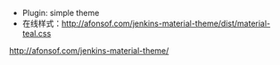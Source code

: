 - Plugin: simple theme
- 在线样式：http://afonsof.com/jenkins-material-theme/dist/material-teal.css 

http://afonsof.com/jenkins-material-theme/
